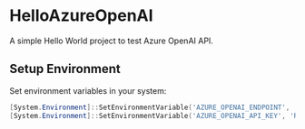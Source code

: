 # HelloAzureOpenAI

A simple Hello World project to test Azure OpenAI API.

## Setup Environment

Set environment variables in your system:

```powershell
[System.Environment]::SetEnvironmentVariable('AZURE_OPENAI_ENDPOINT', 'REPLACE_WITH_YOUR_ENDPOINT_HERE', 'User')
[System.Environment]::SetEnvironmentVariable('AZURE_OPENAI_API_KEY', 'REPLACE_WITH_YOUR_KEY_VALUE_HERE', 'User')
```
